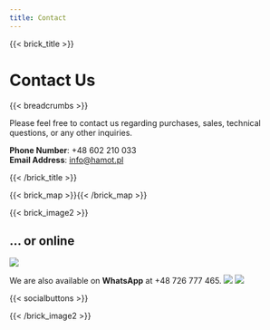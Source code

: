 ```yaml
---
title: Contact
---
```


{{< brick_title >}}

# Contact Us

{{< breadcrumbs >}}

Please feel free to contact us regarding purchases, sales, technical questions, or any other inquiries.

**Phone Number**: +48 602 210 033  
**Email Address**: info@hamot.pl

{{< /brick_title >}}

{{< brick_map >}}{{< /brick_map >}}

{{< brick_image2 >}}

## ... or online

![](/phone.jpg)

We are also available on **WhatsApp** at +48 726 777 465.
[![](/whatsapp_button.png)](https://wa.me/48726777465) ![](/whatsapp_qr.png)

{{< socialbuttons >}}

{{< /brick_image2 >}}

